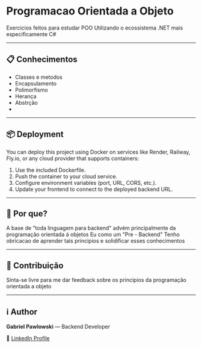 # Programacao Orientada a Objeto

Exercicios feitos para estudar POO
Utilizando o ecossistema .NET mais especificamente C#

---

## 📋 Conhecimentos

- Classes e metodos
- Encapsulamento  
- Polimorfismo 
- Herança
- Abstrção
- 

---

## 📦 Deployment

You can deploy this project using Docker on services like Render, Railway, Fly.io, or any cloud provider that supports containers:

1. Use the included Dockerfile.  
2. Push the container to your cloud service.  
3. Configure environment variables (port, URL, CORS, etc.).  
4. Update your frontend to connect to the deployed backend URL.

---

## 🔮 Por que?

A base de "toda linguagem para backend" advém principalmente da programação orientada á objetos
Eu como um "Pre - Backend" Tenho obricacao de aprender tais principios e solidificar esses conhecimentos

---

## 🤝 Contribuição

Sinta-se livre para me dar feedback sobre os principios da programação orientada a objeto

---

## ℹ️ Author

**Gabriel Pawlowski** — Backend Developer

🔗 [LinkedIn Profile](https://www.linkedin.com/in/ggpawlowski/)  
